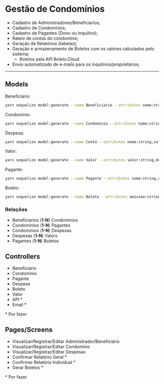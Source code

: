 # Gestão de Condomínios

- Cadastro de Administradores/Beneficiarios;
- Cadastro de Condomínios;
- Cadastro de Pagantes (Dono ou Inquilino);
- Rateio de contas do condomínio;
- Geração de Relatórios (tabelas);
- Geração e armazenamento de Boletos com os valores calculados pelo sistema;
  - Boletos pela API Boleto.Cloud
- Envio automatizado de e-mails para os inquilinos/proprietários;

---

## Models

Beneficiario:

```bash
yarn sequelize model:generate --name Beneficiario --attributes nome:string,cprf:string,token_acesso:string,token_conta:string,cep:string,uf:string,localidade:string,bairro:string,logradouro:string,numero:string,complemento:string
```

Condominio:

```bash
yarn sequelize model:generate --name Condominio --attributes nome:string,cep:string,uf:string,localidade:string,bairro:string,logradouro:string,numero:string,beneficiarioId:integer
```

Despesa:

```bash
yarn sequelize model:generate --name Conta --attributes nome:string,valor:string,rateioAutomatico:boolean,permanente:boolean,condominioId:integer
```

Valor:

```bash
yarn sequelize model:generate --name Valor --attributes valor:string,despesaId:integer,paganteId:integer
```

Pagante:

```bash
yarn sequelize model:generate --name Pagante --attributes nome:string,cprf:string,complemento:string,fracao:string,condominioId:integer
```

Boleto:

```bash
yarn sequelize model:generate --name Boleto --attributes emissao:string,vencimento:string,documento:string,numero:string,titulo:string,valor:string,paganteId:integer
```

### Relações

- Beneficiarios (**1-N**) Condominios
- Condominios (**1-N**) Pagantes
- Condominios (**1-N**) Despesas
- Despesas (**1-N**) Valors
- Pagantes (**1-N**) Boletos

## Controllers

- Beneficiario
- Condominio
- Pagante
- Despesa
- Boleto
- Valor
- API \*
- Email \*

\* Por fazer

## Pages/Screens

- Visualizar/Registrar/Editar Administrador/Beneficiário
- Visualizar/Registrar/Editar Condomínio
- Visualizar/Registrar/Editar Despesas
- Confirmar Relatório Geral \*
- Confirmar Relatório Individual \*
- Gerar Boletos \*

\* Por fazer
